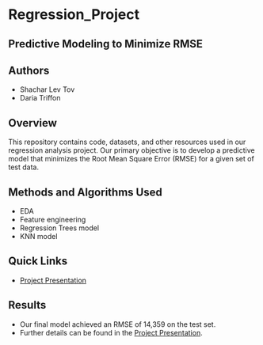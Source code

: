 # Regression_Project
## Predictive Modeling to Minimize RMSE

## Authors
- Shachar Lev Tov
- Daria Triffon
  
## Overview
This repository contains code, datasets, and other resources used in our regression analysis project. Our primary objective is to develop a predictive model that minimizes the Root Mean Square Error (RMSE) for a given set of test data.

## Methods and Algorithms Used
- EDA
- Feature engineering
- Regression Trees model
- KNN model

## Quick Links
- [Project Presentation](https://docs.google.com/presentation/d/1tIXeV3bZ6SR-5HhjHxH1BFxQJz19aeUfg5kwWmlSxr8/edit#slide=id.g2797aa4669e_0_23)

## Results
- Our final model achieved an RMSE of 14,359 on the test set.
- Further details can be found in the [Project Presentation](https://docs.google.com/presentation/d/1tIXeV3bZ6SR-5HhjHxH1BFxQJz19aeUfg5kwWmlSxr8/edit#slide=id.g2797aa4669e_0_23).
